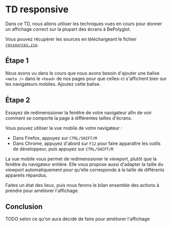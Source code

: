 # TD responsive

Dans ce TD, nous allons utiliser les techniques vues en cours pour donner un
affichage correct sur la plupart des écrans à BePolyglot.

Vous pouvez récupérer les sources en téléchargeant le fichier
[`ressources.zip`](./ressources.zip).

## Étape 1

Nous avons vu dans le cours que nous avons besoin d'ajouter une balise `<meta
/>` dans le `<head>` de nos pages pour que celles-ci s'affichent bien sur les
navigateurs mobiles. Ajoutez cette balise.

## Étape 2

Essayez de redimenssioner la fenêtre de votre navigateur afin de voir comment
se comporte la page à différentes tailles d'écrans.

Vous pouvez utiliser la vue mobile de votre navigateur :

* Dans Firefox, appuyez sur `CTRL/SHIFT/M`
* Dans Chrome, appuyez d'abord sur `F12` pour faire apparaître les outils de développeur, puis appuyez sur `CTRL/SHIFT/M`

La vue mobile vous permet de redimenssioner le viewport, plutôt que la fenêtre
du navigateur entière. Elle vous propose aussi d'adapter la taille du viewport
automatiquement pour qu'elle corresponde à la taille de différents appareils
répandus.

Faites un état des lieux, puis nous ferons le bilan ensemble des actions à
prendre pour améliorer l'affichage.

## Conclusion

TODO selon ce qu'on aura décidé de faire pour améliorer l'affichage
